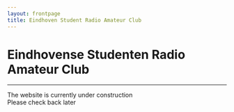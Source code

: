 ```yaml
---
layout: frontpage
title: Eindhoven Student Radio Amateur Club
---
```


[//]: # (Remember that this is MarkDown and not HTML, the website is built with Jekyll)

# Eindhovense Studenten Radio Amateur Club

----

The website is currently under construction  
Please check back later
